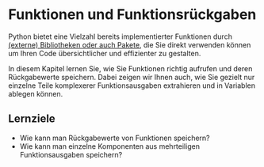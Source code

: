 # Funktionen und Funktionsrückgaben

Python bietet eine Vielzahl bereits implementierter Funktionen durch [(externe) Bibliotheken oder auch Pakete](../../chapter02_basics/befehle/funktionen_konstanten_verwenden.ipynb), die Sie direkt verwenden können um Ihren Code übersichtlicher und effizienter zu gestalten. 

In diesem Kapitel lernen Sie, wie Sie Funktionen richtig aufrufen und deren Rückgabewerte speichern. Dabei zeigen wir Ihnen auch, wie Sie gezielt nur einzelne Teile komplexerer Funktionsausgaben extrahieren und in Variablen ablegen können.

## Lernziele

- Wie kann man Rückgabewerte von Funktionen speichern?
- Wie kann man einzelne Komponenten aus mehrteiligen Funktionsausgaben speichern?